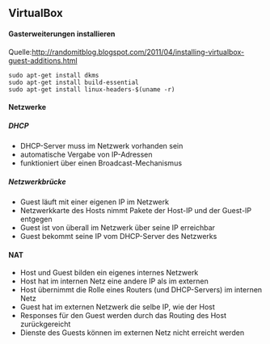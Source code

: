 ## VirtualBox

#### Gasterweiterungen installieren

Quelle:http://randomitblog.blogspot.com/2011/04/installing-virtualbox-guest-additions.html

```
sudo apt-get install dkms
sudo apt-get install build-essential
sudo apt-get install linux-headers-$(uname -r)
```

#### Netzwerke

##### DHCP

- DHCP-Server muss im Netzwerk vorhanden sein
- automatische Vergabe von IP-Adressen
- funktioniert über einen Broadcast-Mechanismus

##### Netzwerkbrücke

- Guest läuft mit einer eigenen IP im Netzwerk
- Netzwerkkarte des Hosts nimmt Pakete der Host-IP und der Guest-IP entgegen
- Guest ist von überall im Netzwerk über seine IP erreichbar
- Guest bekommt seine IP vom DHCP-Server des Netzwerks

#### NAT

- Host und Guest bilden ein eigenes internes Netzwerk
- Host hat im internen Netz eine andere IP als im externen
- Host übernimmt die Rolle eines Routers (und DHCP-Servers) im internen Netz
- Guest hat im externen Netzwerk die selbe IP, wie der Host
- Responses für den Guest werden durch das Routing des Host zurückgereicht
- Dienste des Guests können im externen Netz nicht erreicht werden